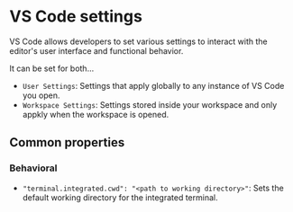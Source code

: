 # VS Code settings

VS Code allows developers to set various settings to interact with the editor's user interface and functional behavior.

It can be set for both...

- `User Settings`: Settings that apply globally to any instance of VS Code you open.
- `Workspace Settings`: Settings stored inside your workspace and only appkly when the workspace is opened.

## Common properties


### Behavioral

- `"terminal.integrated.cwd": "<path to working directory>"`: Sets the default working directory for the integrated terminal.